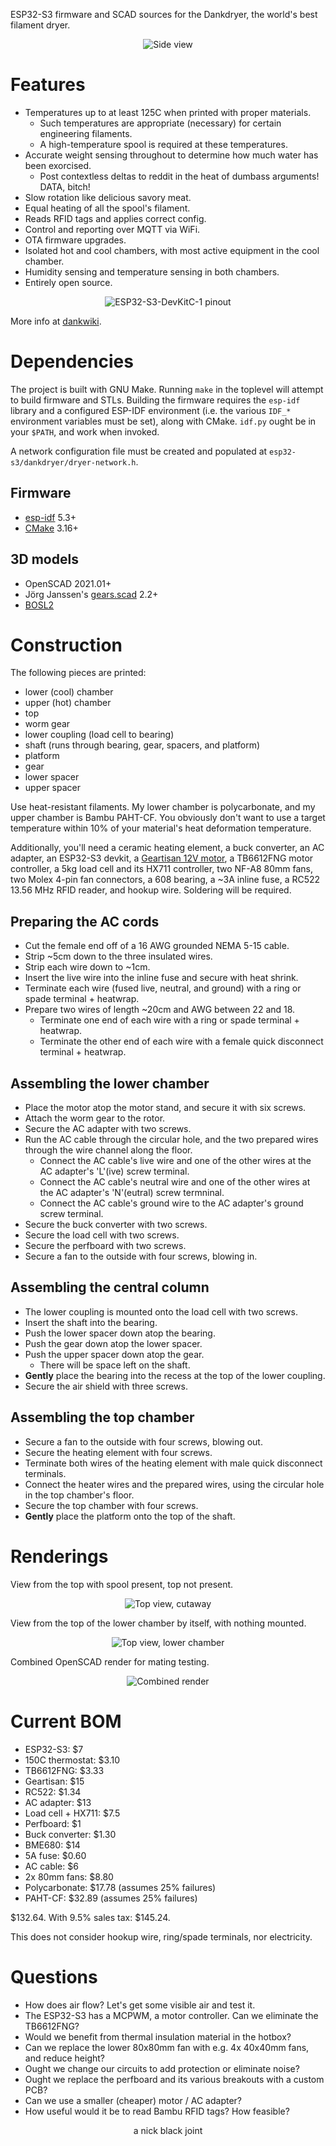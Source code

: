 ESP32-S3 firmware and SCAD sources for the Dankdryer, the world's best filament dryer.

<p align="center">
 <img alt="Side view" src="images/render.png"/>
</p>

# Features

* Temperatures up to at least 125C when printed with proper materials.
  * Such temperatures are appropriate (necessary) for certain engineering filaments.
  * A high-temperature spool is required at these temperatures.
* Accurate weight sensing throughout to determine how much water has been exorcised.
  * Post contextless deltas to reddit in the heat of dumbass arguments! DATA, bitch!
* Slow rotation like delicious savory meat.
* Equal heating of all the spool's filament.
* Reads RFID tags and applies correct config.
* Control and reporting over MQTT via WiFi.
* OTA firmware upgrades.
* Isolated hot and cool chambers, with most active equipment in the cool chamber.
* Humidity sensing and temperature sensing in both chambers.
* Entirely open source.

<p align="center">
<img alt="ESP32-S3-DevKitC-1 pinout" src="ESP32-S3_DevKitC-1_pinlayout_v1.1.jpg"/>
</p>

More info at [dankwiki](https://nick-black.com/dankwiki/index.php/Dankdryer).

# Dependencies

The project is built with GNU Make.
Running `make` in the toplevel will attempt to build firmware and STLs.
Building the firmware requires the `esp-idf` library and a configured
ESP-IDF environment (i.e. the various `IDF_*` environment variables
must be set), along with CMake. `idf.py` ought be in your `$PATH`,
and work when invoked.

A network configuration file must be created and populated at
`esp32-s3/dankdryer/dryer-network.h`.

## Firmware
* [esp-idf](https://github.com/espressif/esp-idf) 5.3+
* [CMake](https://gitlab.kitware.com/cmake/cmake) 3.16+

## 3D models
* OpenSCAD 2021.01+
* Jörg Janssen's [gears.scad](https://github.com/chrisspen/gears) 2.2+
* [BOSL2](https://github.com/BelfrySCAD/BOSL2)

# Construction

The following pieces are printed:
 * lower (cool) chamber
 * upper (hot) chamber
 * top
 * worm gear
 * lower coupling (load cell to bearing)
 * shaft (runs through bearing, gear, spacers, and platform)
 * platform
 * gear
 * lower spacer
 * upper spacer

Use heat-resistant filaments. My lower chamber is polycarbonate, and my upper
chamber is Bambu PAHT-CF. You obviously don't want to use a target temperature
within 10% of your material's heat deformation temperature.

Additionally, you'll need a ceramic heating element, a buck converter, an AC
adapter, an ESP32-S3 devkit, a [Geartisan 12V motor](https://www.amazon.com/dp/B071XCX778),
a TB6612FNG motor controller, a 5kg load cell and its HX711 controller, two
NF-A8 80mm fans, two Molex 4-pin fan connectors, a 608 bearing, a ~3A inline fuse,
a RC522 13.56 MHz RFID reader, and hookup wire. Soldering will be required.

## Preparing the AC cords

* Cut the female end off of a 16 AWG grounded NEMA 5-15 cable.
* Strip ~5cm down to the three insulated wires.
* Strip each wire down to ~1cm.
* Insert the live wire into the inline fuse and secure with heat shrink.
* Terminate each wire (fused live, neutral, and ground) with a ring or spade terminal + heatwrap.
* Prepare two wires of length ~20cm and AWG between 22 and 18.
  * Terminate one end of each wire with a ring or spade terminal + heatwrap.
  * Terminate the other end of each wire with a female quick disconnect terminal + heatwrap.

## Assembling the lower chamber

* Place the motor atop the motor stand, and secure it with six screws.
* Attach the worm gear to the rotor.
* Secure the AC adapter with two screws.
* Run the AC cable through the circular hole, and the two prepared wires through the wire channel along the floor.
  * Connect the AC cable's live wire and one of the other wires at the AC adapter's 'L'(ive) screw terminal.
  * Connect the AC cable's neutral wire and one of the other wires at the AC adapter's 'N'(eutral) screw termninal.
  * Connect the AC cable's ground wire to the AC adapter's ground screw terminal.
* Secure the buck converter with two screws.
* Secure the load cell with two screws.
* Secure the perfboard with two screws.
* Secure a fan to the outside with four screws, blowing in.

## Assembling the central column

* The lower coupling is mounted onto the load cell with two screws.
* Insert the shaft into the bearing.
* Push the lower spacer down atop the bearing.
* Push the gear down atop the lower spacer.
* Push the upper spacer down atop the gear.
  * There will be space left on the shaft.
* **Gently** place the bearing into the recess at the top of the lower coupling.
* Secure the air shield with three screws.

## Assembling the top chamber

* Secure a fan to the outside with four screws, blowing out.
* Secure the heating element with four screws.
* Terminate both wires of the heating element with male quick disconnect terminals.
* Connect the heater wires and the prepared wires, using the circular hole in the top chamber's floor.
* Secure the top chamber with four screws.
* **Gently** place the platform onto the top of the shaft.

# Renderings

View from the top with spool present, top not present.

<p align="center">
<img alt="Top view, cutaway" src="images/topview-cutaway.png"/>
</p>

View from the top of the lower chamber by itself, with nothing mounted.

<p align="center">
<img alt="Top view, lower chamber" src="images/topview-croom.png"/>
</p>

Combined OpenSCAD render for mating testing.

<p align="center">
 <img alt="Combined render" src="images/stl.png"/>
</p>

# Current BOM

* ESP32-S3:          $7
* 150C thermostat:   $3.10
* TB6612FNG:         $3.33
* Geartisan:         $15
* RC522:             $1.34
* AC adapter:        $13
* Load cell + HX711: $7.5
* Perfboard:         $1
* Buck converter:    $1.30
* BME680:            $14
* 5A fuse:           $0.60
* AC cable:          $6
* 2x 80mm fans:      $8.80
* Polycarbonate:     $17.78 (assumes 25% failures)
* PAHT-CF:           $32.89 (assumes 25% failures)

$132.64. With 9.5% sales tax: $145.24.

This does not consider hookup wire, ring/spade terminals, nor electricity.

# Questions

* How does air flow? Let's get some visible air and test it.
* The ESP32-S3 has a MCPWM, a motor controller. Can we eliminate the TB6612FNG?
* Would we benefit from thermal insulation material in the hotbox?
* Can we replace the lower 80x80mm fan with e.g. 4x 40x40mm fans, and reduce height?
* Ought we change our circuits to add protection or eliminate noise?
* Ought we replace the perfboard and its various breakouts with a custom PCB?
* Can we use a smaller (cheaper) motor / AC adapter?
* How useful would it be to read Bambu RFID tags? How feasible?

<p align="center">
 a nick black joint
</p>
